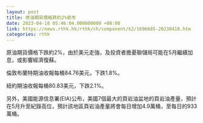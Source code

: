 ```yaml
---
layout: post
title: 原油期貨價格跌約2%收市
date: 2023-04-18 05:46:04.000000000 +08:00
link: https://news.rthk.hk/rthk/ch/component/k2/1696685-20230418.htm
categories: rthk
---
```


原油期貨價格下跌約2%，由於美元走強，及投資者擔憂聯儲局可能在5月繼續加息，或影響經濟復蘇。

倫敦布蘭特期油收報每桶84.76美元，下跌1.8%。

紐約期油收報每桶80.83美元，下跌2.1%。

另外，美國能源信息署(EIA)公布，美國7個最大的頁岩油盆地的頁岩油產量，預計在5月升至紀錄高位，預計該地區頁岩油產量將會每日增加4.9萬桶，至每日的933萬桶。
